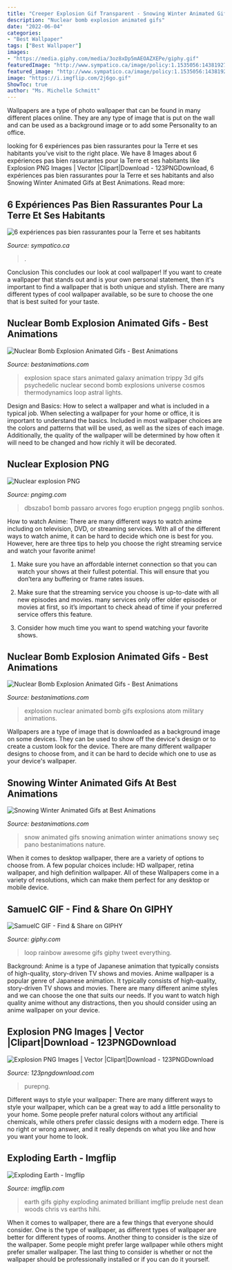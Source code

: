 ```yaml
---
title: "Creeper Explosion Gif Transparent - Snowing Winter Animated Gifs At Best Animations"
description: "Nuclear bomb explosion animated gifs"
date: "2022-06-04"
categories:
- "Best Wallpaper"
tags: ["Best Wallpaper"]
images:
- "https://media.giphy.com/media/3oz8xDp5mAEOAZXEPe/giphy.gif"
featuredImage: "http://www.sympatico.ca/image/policy:1.1535056:1438192797/Explosion-nucleaire.jpg?w=1280&amp;$p$w=dc6698a"
featured_image: "http://www.sympatico.ca/image/policy:1.1535056:1438192797/Explosion-nucleaire.jpg?w=1280&amp;$p$w=dc6698a"
image: "https://i.imgflip.com/2j6go.gif"
ShowToc: true
author: "Ms. Michelle Schmitt"
---
```





Wallpapers are a type of photo wallpaper that can be found in many different places online. They are any type of image that is put on the wall and can be used as a background image or to add some Personality to an office.

	

		
looking for 6 expériences pas bien rassurantes pour la Terre et ses habitants you've visit to the right place. We have 8 Images about 6 expériences pas bien rassurantes pour la Terre et ses habitants like Explosion PNG Images | Vector |Clipart|Download - 123PNGDownload, 6 expériences pas bien rassurantes pour la Terre et ses habitants and also Snowing Winter Animated Gifs at Best Animations. Read more:
		
    
## 6 Expériences Pas Bien Rassurantes Pour La Terre Et Ses Habitants

<img loading=lazy src="http://www.sympatico.ca/image/policy:1.1535056:1438192797/Explosion-nucleaire.jpg?w=1280&amp;$p$w=dc6698a" onerror="this.onerror=null;this.src='https://tse3.mm.bing.net/th?id=OIP.OI77ZWVAImjAdHEjLds6_AHaDe&amp;pid=15.1';" alt="6 expériences pas bien rassurantes pour la Terre et ses habitants">

_Source: sympatico.ca_

>. 

	

Conclusion
This concludes our look at cool wallpaper! If you want to create a wallpaper that stands out and is your own personal statement, then it's important to find a wallpaper that is both unique and stylish. There are many different types of cool wallpaper available, so be sure to choose the one that is best suited for your taste.

    
## Nuclear Bomb Explosion Animated Gifs - Best Animations

<img loading=lazy src="https://bestanimations.com/Military/Explosions/space-explosion-gif-1.gif" onerror="this.onerror=null;this.src='https://tse4.mm.bing.net/th?id=OIP.-csGR1SATbg-YsrVcN3zVAHaEK&amp;pid=15.1';" alt="Nuclear Bomb Explosion Animated Gifs - Best Animations">

_Source: bestanimations.com_

>explosion space stars animated galaxy animation trippy 3d gifs psychedelic nuclear second bomb explosions universe cosmos thermodynamics loop astral lights. 

	

Design and Basics: How to select a wallpaper and what is included in a typical job.
When selecting a wallpaper for your home or office, it is important to understand the basics. Included in most wallpaper choices are the colors and patterns that will be used, as well as the sizes of each image. Additionally, the quality of the wallpaper will be determined by how often it will need to be changed and how richly it will be decorated.

    
## Nuclear Explosion PNG

<img loading=lazy src="https://pngimg.com/uploads/nuclear_explosion/nuclear_explosion_PNG6.png" onerror="this.onerror=null;this.src='https://tse3.mm.bing.net/th?id=OIP.eTNYoWRu3WCFiG_8XzOhQQHaDO&amp;pid=15.1';" alt="Nuclear explosion PNG">

_Source: pngimg.com_

>dbszabo1 bomb passaro arvores fogo eruption pngegg pnglib sonhos. 

	

How to watch Anime: There are many different ways to watch anime including on television, DVD, or streaming services.
With all of the different ways to watch anime, it can be hard to decide which one is best for you. However, here are three tips to help you choose the right streaming service and watch your favorite anime!
1. Make sure you have an affordable internet connection so that you can watch your shows at their fullest potential. This will ensure that you don’tera any buffering or frame rates issues.

2. Make sure that the streaming service you choose is up-to-date with all new episodes and movies. many services only offer older episodes or movies at first, so it’s important to check ahead of time if your preferred service offers this feature.

3. Consider how much time you want to spend watching your favorite shows.

    
## Nuclear Bomb Explosion Animated Gifs - Best Animations

<img loading=lazy src="https://bestanimations.com/Military/Explosions/nuclear-atom-bomg-explosion-animated-gif-4.gif" onerror="this.onerror=null;this.src='https://tse2.mm.bing.net/th?id=OIP.3RpJodYf0bD6SxWKzs_SvgHaD4&amp;pid=15.1';" alt="Nuclear Bomb Explosion Animated Gifs - Best Animations">

_Source: bestanimations.com_

>explosion nuclear animated bomb gifs explosions atom military animations. 

	

Wallpapers are a type of image that is downloaded as a background image on some devices. They can be used to show off the device's design or to create a custom look for the device. There are many different wallpaper designs to choose from, and it can be hard to decide which one to use as your device's wallpaper.

    
## Snowing Winter Animated Gifs At Best Animations

<img loading=lazy src="https://bestanimations.com/Nature/winter/snow-animated-gif.gif" onerror="this.onerror=null;this.src='https://tse1.mm.bing.net/th?id=OIP.AWLxX_h-YKtFsCehvu-ZsAHaHa&amp;pid=15.1';" alt="Snowing Winter Animated Gifs at Best Animations">

_Source: bestanimations.com_

>snow animated gifs snowing animation winter animations snowy seç pano bestanimations nature. 

	

When it comes to desktop wallpaper, there are a variety of options to choose from. A few popular choices include: HD wallpaper, retina wallpaper, and high definition wallpaper. All of these Wallpapers come in a variety of resolutions, which can make them perfect for any desktop or mobile device. 

    
## SamuelC GIF - Find &amp; Share On GIPHY

<img loading=lazy src="https://media.giphy.com/media/3oz8xDp5mAEOAZXEPe/giphy.gif" onerror="this.onerror=null;this.src='https://tse2.mm.bing.net/th?id=OIP.lGNAScEpF3f6PS5knqwpJwHaHa&amp;pid=15.1';" alt="SamuelC GIF - Find &amp; Share on GIPHY">

_Source: giphy.com_

>loop rainbow awesome gifs giphy tweet everything. 

	

Background: Anime is a type of Japanese animation that typically consists of high-quality, story-driven TV shows and movies.
Anime wallpaper is a popular genre of Japanese animation. It typically consists of high-quality, story-driven TV shows and movies. There are many different anime styles and we can choose the one that suits our needs. If you want to watch high quality anime without any distractions, then you should consider using an anime wallpaper on your device.

    
## Explosion PNG Images | Vector |Clipart|Download - 123PNGDownload

<img loading=lazy src="https://123pngdownload.com/wp-content/uploads/2019/09/explosion_PNG-1024x681.png" onerror="this.onerror=null;this.src='https://tse2.mm.bing.net/th?id=OIP.sYS_FF22xgOaSGco4KR-ogHaE7&amp;pid=15.1';" alt="Explosion PNG Images | Vector |Clipart|Download - 123PNGDownload">

_Source: 123pngdownload.com_

>purepng. 

	

Different ways to style your wallpaper:
There are many different ways to style your wallpaper, which can be a great way to add a little personality to your home. Some people prefer natural colors without any artificial chemicals, while others prefer classic designs with a modern edge. There is no right or wrong answer, and it really depends on what you like and how you want your home to look.

    
## Exploding Earth - Imgflip

<img loading=lazy src="https://i.imgflip.com/2j6go.gif" onerror="this.onerror=null;this.src='https://tse2.mm.bing.net/th?id=OIP.XvESZR8L63UXS89uLv-QIQHaDo&amp;pid=15.1';" alt="Exploding Earth - Imgflip">

_Source: imgflip.com_

>earth gifs giphy exploding animated brilliant imgflip prelude nest dean woods chris vs earths hihi. 

	

When it comes to wallpaper, there are a few things that everyone should consider. One is the type of wallpaper, as different types of wallpaper are better for different types of rooms. Another thing to consider is the size of the wallpaper. Some people might prefer large wallpaper while others might prefer smaller wallpaper. The last thing to consider is whether or not the wallpaper should be professionally installed or if you can do it yourself.

